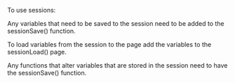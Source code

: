 To use sessions:

Any variables that need to be saved to the session need to be added to the sessionSave() function.

To load variables from the session to the page add the variables to the sessionLoad() page.

Any functions that alter variables that are stored in the session need to have the sessionSave() function.
